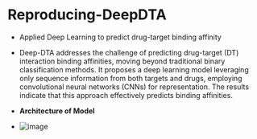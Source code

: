 # Reproducing-DeepDTA
* Applied Deep Learning to predict drug-target binding affinity
* Deep-DTA addresses the challenge of predicting drug-target (DT) interaction binding affinities, moving beyond traditional binary classification methods. It proposes a deep learning model leveraging only sequence information from both targets and drugs, employing convolutional neural networks (CNNs) for representation. The results indicate that this approach effectively predicts binding affinities.

* **Architecture of Model**
* ![image](https://github.com/user-attachments/assets/ee3177ee-c911-4a05-ac7e-86ee60a34c6c)
